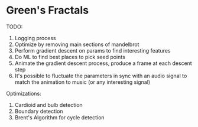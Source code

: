 # Green's Fractals

TODO:
1. Logging process
2. Optimize by removing main sections of mandelbrot
3. Perform gradient descent on params to find interesting features
4. Do ML to find best places to pick seed points
5. Animate the gradient descent process, produce a frame at each descent step
6. It's possible to fluctuate the parameters in sync with an audio signal to match the animation to music (or any interesting signal)

Optimizations:
1. Cardioid and bulb detection
2. Boundary detection
3. Brent's Algorithm for cycle detection
